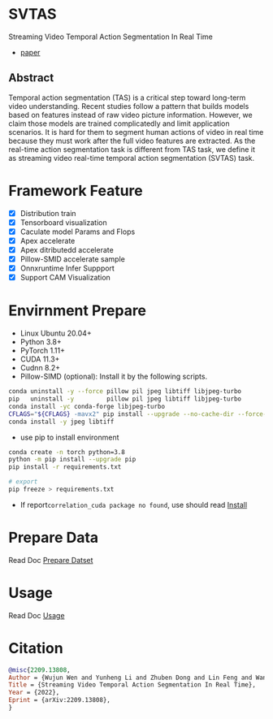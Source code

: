 # SVTAS
Streaming Video Temporal Action Segmentation In Real Time
- [paper](https://arxiv.org/pdf/2209.13808.pdf)

## Abstract

Temporal action segmentation (TAS) is a critical step toward long-term video understanding. Recent studies follow a pattern that builds models based on features instead of raw video picture information. However, we claim those models are trained complicatedly and limit application scenarios. It is hard for them to segment human actions of video in real time because they must work after the full video features are extracted. As the real-time action segmentation task is different from TAS task, we define it as streaming video real-time temporal action segmentation (SVTAS) task.

# Framework Feature
- [x] Distribution train
- [x] Tensorboard visualization
- [x] Caculate model Params and Flops
- [x] Apex accelerate
- [x] Apex ditributedd accelerate
- [x] Pillow-SMID accelerate sample
- [x] Onnxruntime Infer Suppport
- [x] Support CAM Visualization

# Envirnment Prepare

- Linux Ubuntu 20.04+
- Python 3.8+
- PyTorch 1.11+
- CUDA 11.3+
- Cudnn 8.2+
- Pillow-SIMD (optional): Install it by the following scripts.

```bash
conda uninstall -y --force pillow pil jpeg libtiff libjpeg-turbo
pip   uninstall -y         pillow pil jpeg libtiff libjpeg-turbo
conda install -yc conda-forge libjpeg-turbo
CFLAGS="${CFLAGS} -mavx2" pip install --upgrade --no-cache-dir --force-reinstall --no-binary :all: --compile pillow-simd
conda install -y jpeg libtiff
```

- use pip to install environment

```bash
conda create -n torch python=3.8
python -m pip install --upgrade pip
pip install -r requirements.txt

# export
pip freeze > requirements.txt
```
- If report`correlation_cuda package no found`, use should read [Install](model/backbones/utils/liteflownet_v3/README.md)

# Prepare Data

Read Doc [Prepare Datset](doc/prepare_dataset.md)

# Usage
Read Doc [Usage]()

# Citation
```bib
@misc{2209.13808,
Author = {Wujun Wen and Yunheng Li and Zhuben Dong and Lin Feng and Wanxiao Yang and Shenlan Liu},
Title = {Streaming Video Temporal Action Segmentation In Real Time},
Year = {2022},
Eprint = {arXiv:2209.13808},
}
```
